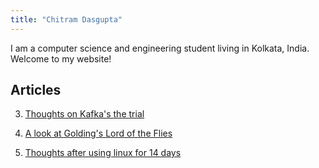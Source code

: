 ```yaml
---
title: "Chitram Dasgupta"
---
```


I am a computer science and engineering student living in Kolkata, India.
Welcome to my website!

## Articles

3. [Thoughts on Kafka's the trial](articles/the-trial.html)

2. [A look at Golding's Lord of the Flies](articles/lord-of-the-flies.html)

1. [Thoughts after using linux for 14 days](articles/linux-for-14-days.html)

